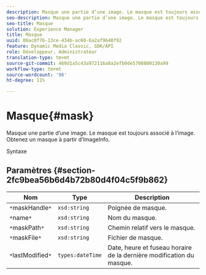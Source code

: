 ```yaml
---
description: Masque une partie d’une image. Le masque est toujours associé à l’image. Obtenez un masque à partir d’ImageInfo.
seo-description: Masque une partie d’une image. Le masque est toujours associé à l’image. Obtenez un masque à partir d’ImageInfo.
seo-title: Masque
solution: Experience Manager
title: Masque
uuid: 06ac0f76-13ce-434b-ac60-6a2af9648f92
feature: Dynamic Media Classic, SDK/API
role: Développeur, Administrateur
translation-type: tm+mt
source-git-commit: 469d1a5c43a972116a8a2efb0de5708800130a99
workflow-type: tm+mt
source-wordcount: '96'
ht-degree: 11%

---
```



# Masque{#mask}

Masque une partie d’une image. Le masque est toujours associé à l’image. Obtenez un masque à partir d’ImageInfo.

Syntaxe

## Paramètres {#section-2fc9bea56b6d4b72b80d4f04c5f9b862}

| Nom | Type | Description |
|---|---|---|
| `*`maskHandle`*` | `xsd:string` | Poignée de masque. |
| `*`name`*` | `xsd:string` | Nom du masque. |
| `*`maskPath`*` | `xsd:string` | Chemin relatif vers le masque. |
| `*`maskFile`*` | `xsd:string` | Fichier de masque. |
| `*`lastModified`*` | `types:dateTime` | Date, heure et fuseau horaire de la dernière modification du masque. |

